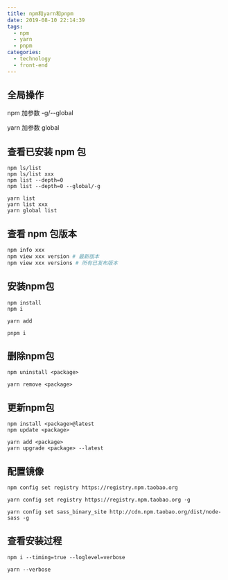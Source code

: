 ```yaml
---
title: npm和yarn和pnpm
date: 2019-08-10 22:14:39
tags:
  - npm
  - yarn
  - pnpm
categories:
  - technology
  - front-end
---
```

## 全局操作

npm 加参数 -g/--global

yarn 加参数 global

## 查看已安装 npm 包
```
npm ls/list
npm ls/list xxx
npm list --depth=0 
npm list --depth=0 --global/-g

yarn list
yarn list xxx
yarn global list 
```
## 查看 npm 包版本
```bash
npm info xxx 
npm view xxx version # 最新版本
npm view xxx versions # 所有已发布版本
```
## 安装npm包
```
npm install
npm i

yarn add

pnpm i
```
## 删除npm包
```
npm uninstall <package>

yarn remove <package>
```
## 更新npm包
```
npm install <package>@latest
npm update <package>

yarn add <package>
yarn upgrade <package> --latest
```
## 配置镜像
```
npm config set registry https://registry.npm.taobao.org

yarn config set registry https://registry.npm.taobao.org -g

yarn config set sass_binary_site http://cdn.npm.taobao.org/dist/node-sass -g
```
## 查看安装过程
```
npm i --timing=true --loglevel=verbose

yarn --verbose
```
